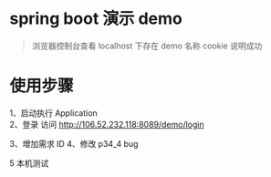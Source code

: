 # spring boot 演示 demo

> 浏览器控制台查看 localhost 下存在 demo 名称 cookie 说明成功

# 使用步骤

1、启动执行 Application<br>
2、登录 访问 http://106.52.232.118:8089/demo/login

3、增加需求 ID
4、修改 p34_4 bug

5 本机测试
